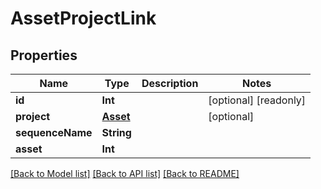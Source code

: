 # AssetProjectLink

## Properties

Name | Type | Description | Notes
------------ | ------------- | ------------- | -------------
**id** | **Int** |  | [optional] [readonly] 
**project** | [**Asset**](Asset.md) |  | [optional] 
**sequenceName** | **String** |  | 
**asset** | **Int** |  | 

[[Back to Model list]](../README.md#documentation-for-models) [[Back to API list]](../README.md#documentation-for-api-endpoints) [[Back to README]](../README.md)


